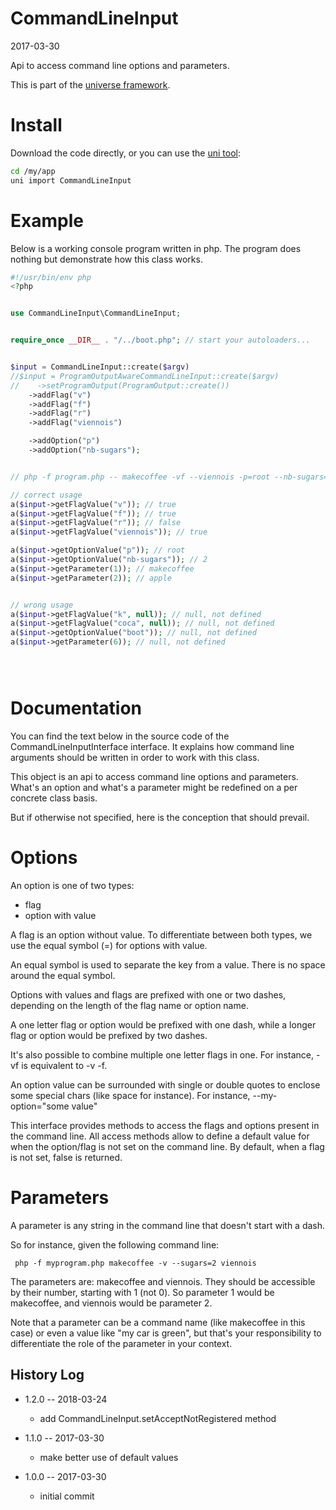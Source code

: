 CommandLineInput
===================
2017-03-30




Api to access command line options and parameters.


This is part of the [universe framework](https://github.com/karayabin/universe-snapshot).




Install
============
Download the code directly, or you can use the [uni tool](https://github.com/lingtalfi/universe-naive-importer):

```bash
cd /my/app
uni import CommandLineInput
```



Example
============

Below is a working console program written in php.
The program does nothing but demonstrate how this class works.


```php
#!/usr/bin/env php
<?php


use CommandLineInput\CommandLineInput;


require_once __DIR__ . "/../boot.php"; // start your autoloaders...


$input = CommandLineInput::create($argv)
//$input = ProgramOutputAwareCommandLineInput::create($argv)
//    ->setProgramOutput(ProgramOutput::create())
    ->addFlag("v")
    ->addFlag("f")
    ->addFlag("r")
    ->addFlag("viennois")

    ->addOption("p")
    ->addOption("nb-sugars");


// php -f program.php -- makecoffee -vf --viennois -p=root --nb-sugars=2 apple

// correct usage
a($input->getFlagValue("v")); // true
a($input->getFlagValue("f")); // true
a($input->getFlagValue("r")); // false
a($input->getFlagValue("viennois")); // true

a($input->getOptionValue("p")); // root
a($input->getOptionValue("nb-sugars")); // 2
a($input->getParameter(1)); // makecoffee
a($input->getParameter(2)); // apple


// wrong usage
a($input->getFlagValue("k", null)); // null, not defined
a($input->getFlagValue("coca", null)); // null, not defined
a($input->getOptionValue("boot")); // null, not defined
a($input->getParameter(6)); // null, not defined





```


Documentation
================

You can find the text below in the source code of the CommandLineInputInterface interface.
It explains how command line arguments should be written in order to work with this class.
 
 


This object is an api to access command line options and parameters.
What's an option and what's a parameter might be redefined on a per concrete class basis.

But if otherwise not specified, here is the conception that should prevail.



Options
=============
An option is one of two types:

- flag
- option with value


A flag is an option without value.
To differentiate between both types, we use the equal symbol (=) for options with value.

An equal symbol is used to separate the key from a value.
There is no space around the equal symbol.

Options with values and flags are prefixed with one or two dashes, depending on
the length of the flag name or option name.

A one letter flag or option would be prefixed with one dash,
while a longer flag or option would be prefixed by two dashes.

It's also possible to combine multiple one letter flags in one.
For instance, -vf is equivalent to -v -f.


An option value can be surrounded with single or double quotes to enclose
some special chars (like space for instance).
For instance, --my-option="some value"


This interface provides methods to access the flags and options present in the command line.
All access methods allow to define a default value for when the option/flag is not set on the command line.
By default, when a flag is not set, false is returned.




Parameters
=============
A parameter is any string in the command line that doesn't start with a dash.

So for instance, given the following command line:

     php -f myprogram.php makecoffee -v --sugars=2 viennois

The parameters are: makecoffee and viennois.
They should be accessible by their number, starting with 1 (not 0).
So parameter 1 would be makecoffee, and viennois would be parameter 2.

Note that a parameter can be a command name (like makecoffee in this case) or even a value like "my car is green",
but that's your responsibility to differentiate the role of the parameter in your context.






History Log
------------------
    
- 1.2.0 -- 2018-03-24

    - add CommandLineInput.setAcceptNotRegistered method
    
- 1.1.0 -- 2017-03-30

    - make better use of default values
    
- 1.0.0 -- 2017-03-30

    - initial commit
    
    


